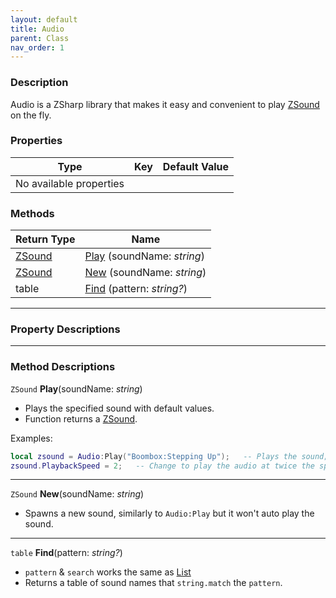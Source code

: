 ```yaml
---
layout: default
title: Audio
parent: Class
nav_order: 1
---
```


### Description
Audio is a ZSharp library that makes it easy and convenient to play [ZSound](ZSound) on the fly.

### Properties

| Type | Key | Default Value |  
| --- | --- | --- |
| No available properties |

### Methods

| Return Type | Name |
| --- | --- |
| [ZSound](ZSound) | [Play](#play) (soundName: *string*) |
| [ZSound](ZSound) | [New](#new) (soundName: *string*) |
| table | [Find](#find) (pattern: *string?*) |

---
### Property Descriptions

---
### Method Descriptions

<a name="play"></a>
`ZSound` **Play**(soundName: *string*)
- Plays the specified sound with default values.
- Function returns a [ZSound](ZSound).

Examples:

```lua
local zsound = Audio:Play("Boombox:Stepping Up");	-- Plays the sound;
zsound.PlaybackSpeed = 2;	-- Change to play the audio at twice the speed.
```

---

<a name="new"></a>
`ZSound` **New**(soundName: *string*)
- Spawns a new sound, similarly to `Audio:Play` but it won't auto play the sound.

---

<a name="find"></a>
`table` **Find**(pattern: *string?*)
- `pattern` & `search` works the same as [List](#list)
- Returns a table of sound names that `string.match` the `pattern`.